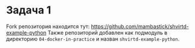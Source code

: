 # Задача 1

Fork репозитория находится тут: https://github.com/mambastick/shvirtd-example-python
Также репозиторий добавлен как подмодуль в директорию `04-docker-in-practice` и назван `shvirtd-example-python`.
